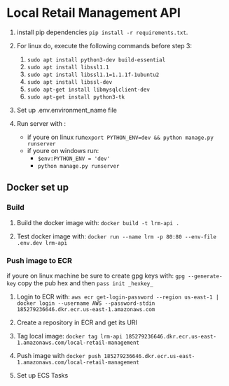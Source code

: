 # Local Retail Management API

1. install pip dependencies `pip install -r requirements.txt`.
2. For linux do, execute the following commands before step 3:

   1. `sudo apt install python3-dev build-essential`
   2. `sudo apt install libssl1.1`
   3. `sudo apt install libssl1.1=1.1.1f-1ubuntu2`
   4. `sudo apt install libssl-dev`
   5. `sudo apt-get install libmysqlclient-dev`
   6. `sudo apt-get install python3-tk`

3. Set up .env.environment_name file
4. Run server with :
   - if youre on linux run`export PYTHON_ENV=dev && python manage.py runserver`
   - if youre on windows run:
     - `$env:PYTHON_ENV = 'dev'`
     - `python manage.py runserver`

## Docker set up

### Build

1. Build the docker image with: `docker build -t lrm-api .`

2. Test docker image with: `docker run --name lrm -p 80:80 --env-file .env.dev lrm-api`

### Push image to ECR

if youre on linux machine be sure to create gpg keys with: `gpg --generate-key` copy the pub hex and then `pass init _hexkey_`

1. Login to ECR with: `aws ecr get-login-password --region us-east-1 | docker login --username AWS --password-stdin 185279236646.dkr.ecr.us-east-1.amazonaws.com`

2. Create a repository in ECR and get its URI

3. Tag local image: `docker tag lrm-api 185279236646.dkr.ecr.us-east-1.amazonaws.com/local-retail-management`

4. Push image with `docker push 185279236646.dkr.ecr.us-east-1.amazonaws.com/local-retail-management`

5. Set up ECS Tasks
